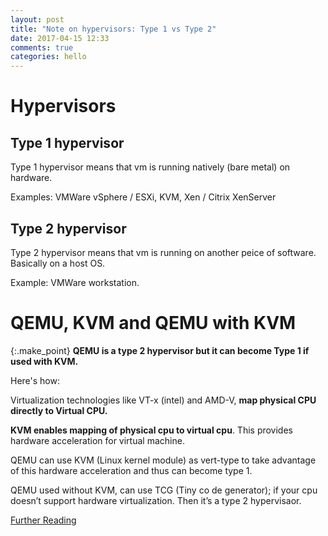```yaml
---
layout: post
title: "Note on hypervisors: Type 1 vs Type 2"
date: 2017-04-15 12:33
comments: true
categories: hello
---
```


# Hypervisors

## Type 1 hypervisor
Type 1 hypervisor means that vm is running natively (bare metal) on hardware.

Examples: VMWare vSphere / ESXi, KVM, Xen / Citrix XenServer

## Type 2 hypervisor
Type 2 hypervisor means that vm is running on another peice of software. Basically on a host OS. 

Example: VMWare workstation.

# QEMU, KVM and QEMU with KVM

<style>
.make_point {
  color: rgba(36, 40, 41, 0.79);
}
</style>
{:.make_point}
**QEMU is a type 2 hypervisor but it can become Type 1 if used with KVM.**

Here's how:

Virtualization technologies like VT-x (intel) and AMD-V, **map physical CPU directly to Virtual CPU.**

**KVM enables mapping of physical cpu to virtual cpu**. This provides hardware acceleration for virtual machine.

QEMU can use KVM (Linux kernel module) as vert-type to take advantage of this hardware acceleration and thus can become type 1.

QEMU used without KVM, can use TCG (Tiny co  de generator); if your cpu doesn’t support hardware virtualization. Then it’s a type 2 hypervisaor.

[Further Reading](http://www.innervoice.in/blogs/2014/03/10/kvm-and-qemu/)
